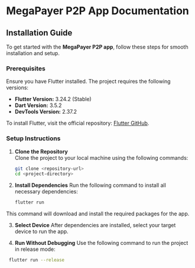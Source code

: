 # MegaPayer P2P App Documentation

## Installation Guide

To get started with the **MegaPayer P2P app**, follow these steps for smooth installation and setup.

### Prerequisites

Ensure you have Flutter installed. The project requires the following versions:

- **Flutter Version:** 3.24.2 (Stable)
- **Dart Version:** 3.5.2
- **DevTools Version:** 2.37.2

To install Flutter, visit the official repository: [Flutter GitHub](https://github.com/flutter/flutter.git).

### Setup Instructions

1. **Clone the Repository**  
   Clone the project to your local machine using the following commands:
   ```bash
   git clone <repository-url>
   cd <project-directory>

2. **Install Dependencies**
   Run the following command to install all necessary dependencies:
   ```bash
   flutter run

 This command will download and install the required packages for the app.
  
3. **Select Device**
After dependencies are installed, select your target device to run the app.

4. **Run Without Debugging**
Use the following command to run the project in release mode:
 ```bash
  flutter run --release


